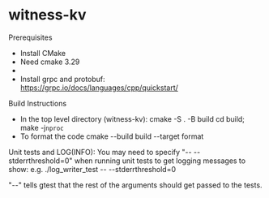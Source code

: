 # witness-kv

Prerequisites
- Install CMake
- Need cmake 3.29
-  
- Install grpc and protobuf: https://grpc.io/docs/languages/cpp/quickstart/

Build Instructions
- In the top level directory (witness-kv):
    cmake -S . -B build
    cd build; make -j`nproc`
- To format the code
    cmake --build build --target format

Unit tests and LOG(INFO):
You may need to specify "-- --stderrthreshold=0" when running unit tests to get logging messages to show:
  e.g.
        ./log_writer_test -- --stderrthreshold=0

"--" tells gtest that the rest of the arguments should get passed to the tests.
